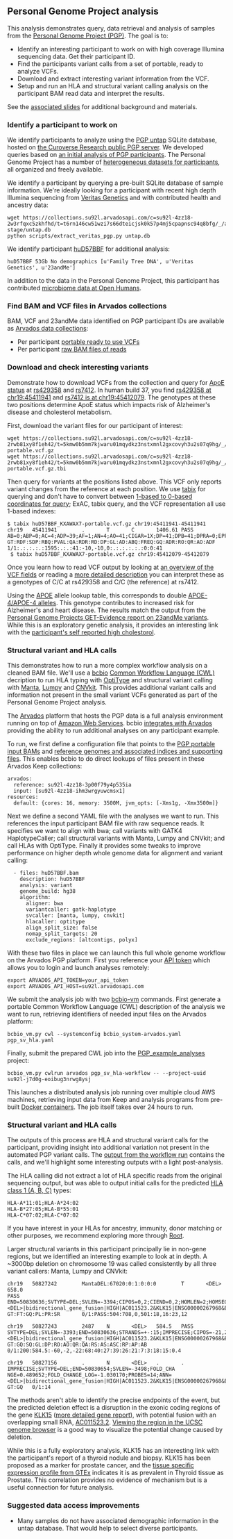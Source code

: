 ## Personal Genome Project analysis

This analysis demonstrates query, data retrieval and analysis of samples from
the [Personal Genome Project (PGP)](http://www.personalgenomes.org/us). The goal
is to:

- Identify an interesting participant to work on with high coverage Illumina
  sequencing data. Get their participant ID.
- Find the participants variant calls from a set of portable, ready to analyze
  VCFs.
- Download and extract interesting variant information from the VCF.
- Setup and run an HLA and structural variant calling analysis on the
  participant BAM read data and interpret the results.

See the [associated slides](https://github.com/chapmanb/bcbb/blob/master/talks/pgp_analysis/pgp_analysis.pdf)
for additional background and materials.

### Identify a participant to work on

We identify participants to analyze using the [PGP untap](https://github.com/abeconnelly/untap)
SQLite database, hosted on [the Curoverse Research public PGP
server](https://collections.su92l.arvadosapi.com/c=2210f7ee07fc1c8b926e5db28eff9635-3284/_/html/index.html?disposition=inline).
We developed queries based on [an initial analysis of PGP participants](https://github.com/swzCuroverse/PGPGraphics).
The Personal Genome Project has a number of [heterogeneous datasets for participants](https://github.com/PGPHarvard/data-summary), all organized and freely available.

We identify a participant by querying a pre-built SQLite database of sample information. 
We're ideally looking for a participant with recent high depth Illumina sequencing from
[Veritas Genetics](https://www.veritasgenetics.com/) and with contributed
health and ancestry data:

    wget https://collections.su92l.arvadosapi.com/c=su92l-4zz18-2w3rfqxc5zkhfhd/t=t6rn146cw51wzi7s66dteicjsk0k57p4mj5cpapnsc94q8bfg/_/arv-stage/untap.db
    python scripts/extract_veritas_pgp.py untap.db

We identify participant [huD57BBF](https://my.pgp-hms.org/profile/huD57BBF)
for additional analysis:

    huD57BBF 53Gb No demographics [u'Family Tree DNA', u'Veritas Genetics', u'23andMe']

In addition to the data in the Personal Genome Project, this participant
has contributed [microbiome data at Open Humans](https://www.openhumans.org/member/jameslvick/).

### Find BAM and VCF files in Arvados collections

BAM, VCF and 23andMe data identified on PGP participant IDs are available
as [Arvados data
collections](https://workbench.su92l.arvadosapi.com/projects/su92l-j7d0g-nsjiqjm7jne7zgr?#Data_collections):

- Per participant [portable ready to use VCFs](https://workbench.su92l.arvadosapi.com/collections/su92l-4zz18-2rwb81xy8f1eh42)
- Per participant [raw BAM files of reads](https://workbench.su92l.arvadosapi.com/collections/su92l-4zz18-1rqqi0kpkfmfite)

### Download and check interesting variants

Demonstrate how to download VCFs from the collection and query for
[ApoE status](https://www.snpedia.com/index.php/APOE) at
[rs429358](https://www.snpedia.com/index.php/Rs429358)
and [rs7412](https://www.snpedia.com/index.php/Rs7412).
In human build 37, you find [rs429358 at chr19:45411941](http://gnomad.broadinstitute.org/variant/19-45411941-T-C)
and [rs7412 is at chr19:45412079](http://gnomad.broadinstitute.org/variant/19-45412079-C-T).
The genotypes at these two positions determine ApoE
status which impacts risk of Alzheimer's disease and cholesterol metabolism.

First, download the variant files for our participant of interest:

    wget https://collections.su92l.arvadosapi.com/c=su92l-4zz18-2rwb81xy8f1eh42/t=5kmw0b5mm7kjwaru01mqydkz3nstxmnl2gxcovyh3u2s07q9hg/_/huD57BBF_KXAWAX7-portable.vcf.gz
    wget https://collections.su92l.arvadosapi.com/c=su92l-4zz18-2rwb81xy8f1eh42/t=5kmw0b5mm7kjwaru01mqydkz3nstxmnl2gxcovyh3u2s07q9hg/_/huD57BBF_KXAWAX7-portable.vcf.gz.tbi

Then query for variants at the positions listed above. This VCF only reports
variant changes from the reference at each position. We use
[tabix](http://www.htslib.org/doc/tabix.html) for querying and don't have to
convert between [1-based to 0-based coordinates for
query](https://www.biostars.org/p/6373/); ExAC, tabix query, and the VCF
representation all use 1-based indexes:

    $ tabix huD57BBF_KXAWAX7-portable.vcf.gz chr19:45411941-45411941
    chr19   45411941        .       T       C       1406.61 PASS    AB=0;ABP=0;AC=4;ADP=39;AF=1;AN=4;AO=41;CIGAR=1X;DP=41;DPB=41;DPRA=0;EPP=4.33437;EPPR=0;GTI=0;HET=0;HOM=1;LEN=1;MEANALT=1;MQM=60;MQMR=0;NC=0;NS=1;NUMALT=1;ODDS=61.4432;PAIRED=1;PAIREDR=0;PAO=0;PQA=0;PQR=0;PRO=0;QA=1595;QR=0;RO=0;RPP=3.06326;RPPR=0;RUN=1;SAF=25;SAP=7.30028;SAR=16;SF=0,1;SRF=0;SRP=0;SRR=0;TYPE=snp;WT=0        GT:RDF:SDP:RBQ:PVAL:QA:RDR:RD:DP:GL:AD:ABQ:FREQ:GQ:ADR:RO:QR:AO:ADF     1/1:.:.:.:.:1595:.:.:41:-10,-10,0:.:.:.:.:.:0:0:41
     $ tabix huD57BBF_KXAWAX7-portable.vcf.gz chr19:45412079-45412079

Once you learn how to read VCF output by looking at [an overview of
the VCF fields](http://vcftools.sourceforge.net/VCF-poster.pdf) or reading a [more
detailed
description](https://software.broadinstitute.org/gatk/documentation/article.php?id=1268)
you can interpret these as a genotypes of C/C at rs429358 and C/C (the
reference) at rs7412.

Using the [APOE](https://www.snpedia.com/index.php/APOE) allele lookup table,
this corresponds to double [APOE-4/APOE-4
alleles](https://www.snpedia.com/index.php/Gs216). This genotype contributes to increased
risk for Alzheimer's and heart disease. The results match the output from
the [Personal Genome Projects GET-Evidence report on 23andMe variants](https://collections.su92l.arvadosapi.com/collections/ae064afa8f4c83d9386da907d741b385+2096/get-evidence-report.html).
While this is an exploratory genetic analysis, it provides an interesting link with the
[participant's self reported high cholestorol](https://my.pgp-hms.org/profile/huD57BBF).

### Structural variant and HLA calls

This demonstrates how to run a more complex workflow analysis on a cleaned BAM
file. We'll use a [bcbio](http://bcb.io/) [Common Workflow
Language (CWL)](http://www.commonwl.org/) decription to run HLA typing with
[OptiType](https://github.com/FRED-2/OptiType) and structural variant calling with
[Manta](https://github.com/Illumina/manta), [Lumpy](https://github.com/arq5x/lumpy-sv)
and [CNVkit](http://cnvkit.readthedocs.io/en/stable/). This provides additional variant
calls and information not present in the small variant VCFs generated as part of
the Personal Genome Project analysis.

The [Arvados](https://arvados.org/) platform that hosts the PGP data is a full
analysis environment running on top of
[Amazon Web Services](https://aws.amazon.com/).
bcbio [integrates with Arvados](http://bcbio-nextgen.readthedocs.io/en/latest/contents/cwl.html#running-bcbio-cwl-on-arvados)
providing the ability to run additional analyses on any participant example.

To run, we first define a configuration file that points to the
[PGP portable input BAMs](https://workbench.su92l.arvadosapi.com/collections/su92l-4zz18-ihm3wrgyuwcmsx1)
and [reference genomes and associated indices and supporting files](https://workbench.su92l.arvadosapi.com/collections/su92l-4zz18-3p00f79y4p535ia).
This enables bcbio to do direct lookups of files present in these Arvados Keep
collections:
```
arvados:
  reference: su92l-4zz18-3p00f79y4p535ia
  input: [su92l-4zz18-ihm3wrgyuwcmsx1]
resources:
  default: {cores: 16, memory: 3500M, jvm_opts: [-Xms1g, -Xmx3500m]}
```
Next we define a second YAML file with the analyses we want to run. This
references the input participant BAM file with raw sequence reads. It
specifies we want to align with bwa; call variants with GATK4 HaplotypeCaller;
call structural variants with Manta, Lumpy and CNVkit; and call HLAs with
OptiType. Finally it provides some tweaks to improve performance on higher depth
whole genome data for alignment and variant calling:
```
  - files: huD57BBF.bam
    description: huD57BBF
    analysis: variant
    genome_build: hg38
    algorithm:
      aligner: bwa
      variantcaller: gatk-haplotype
      svcaller: [manta, lumpy, cnvkit]
      hlacaller: optitype
      align_split_size: false
      nomap_split_targets: 20
      exclude_regions: [altcontigs, polyx]
```
With these two files in place we can launch this full whole genome workflow on
the Arvados PGP platform. First you reference your
[API token](https://workbench.su92l.arvadosapi.com/current_token)
which allows you to login and launch analyses remotely:
```
export ARVADOS_API_TOKEN=your_api_token
export ARVADOS_API_HOST=su92l.arvadosapi.com
```
We submit the analysis job with two
[bcbio-vm](https://github.com/bcbio/bcbio-nextgen-vm) commands.
First generate a portable Common Workflow Language (CWL) description of the
analysis we want to run, retrieving identifiers of needed input files on
the Arvados platform:

    bcbio_vm.py cwl --systemconfig bcbio_system-arvados.yaml pgp_sv_hla.yaml

Finally, submit the prepared CWL job into the
[PGP_example_analyses](https://workbench.su92l.arvadosapi.com/projects/su92l-j7d0g-eoibug3nrwg8ysj)
project:

    bcbio_vm.py cwlrun arvados pgp_sv_hla-workflow -- --project-uuid su92l-j7d0g-eoibug3nrwg8ysj

This launches a distributed analysis job running over multiple cloud AWS
machines, retrieving input data from Keep and analysis programs from pre-built
[Docker containers](https://github.com/bcbio/bcbio_docker). The job itself takes
over 24 hours to run.

### Structural variant and HLA calls

The outputs of this process are HLA and structural variant calls for the
participant, providing insight into additional variation not present in the
automated PGP variant calls. The [output from the workflow run](https://workbench.su92l.arvadosapi.com/container_requests/su92l-xvhdp-sxye9jeaadta8e0) contains the calls, and we'll highlight
some interesting outputs with a light post-analysis.

The HLA calling did not extract a lot of HLA specific reads from the original
sequencing output, but was able to output initial calls for
the predicted [HLA class 1 (A, B, C)](https://en.wikipedia.org/wiki/Human_leukocyte_antigen) types:
```
HLA-A*11:01;HLA-A*24:02
HLA-B*27:05;HLA-B*55:01
HLA-C*07:02;HLA-C*07:02
```
If you have interest in your HLAs for ancestry, immunity, donor matching or
other purposes, we recommend exploring more through
[Root](http://rootdeep.com/).

Larger structural variants in this participant principally lie in non-gene
regions, but we identified an interesting example to look at in depth. A
~3000bp deletion on chromosome 19 was called consistently by all three variant
callers: Manta, Lumpy and CNVkit:
```
chr19   50827242        MantaDEL:67020:0:1:0:0:0        T       <DEL>   658.0
PASS
END=50830636;SVTYPE=DEL;SVLEN=-3394;CIPOS=0,2;CIEND=0,2;HOMLEN=2;HOMSEQ=GG;ANN=<DEL>|bidirectional_gene_fusion|HIGH|AC011523.2&KLK15|ENSG00000267968&ENSG00000174562|gene_variant|ENSG00000174562|||n.50830636_50827243del||||||
GT:FT:GQ:PL:PR:SR       0/1:PASS:504:708,0,501:18,16:23,12

chr19   50827243        2487    N       <DEL>   584.5   PASS
SVTYPE=DEL;SVLEN=-3393;END=50830636;STRANDS=+-:15;IMPRECISE;CIPOS=-21,282;CIEND=-294,14;CIPOS95=-1,80;CIEND95=-83,1;SU=15;PE=15;SR=0;AC=1;AN=2;ANN=<DEL>|bidirectional_gene_fusion|HIGH|AC011523.2&KLK15|ENSG00000267968&ENSG00000174562|gene_variant|ENSG00000174562|||n.50830636_50827244del||||||
GT:GQ:SQ:GL:DP:RO:AO:QR:QA:RS:AS:ASC:RP:AP:AB
0/1:200:584.5:-60,-2,-22:68:40:27:39:26:21:7:3:18:15:0.4

chr19   50827156        .       N       <DEL>   .       .
IMPRECISE;SVTYPE=DEL;END=50830654;SVLEN=-3498;FOLD_CHA
NGE=0.489652;FOLD_CHANGE_LOG=-1.030170;PROBES=14;ANN=<DEL>|bidirectional_gene_fusion|HIGH|AC011523.2&KLK15|ENSG00000267968&ENSG00000174562|gene_variant|ENSG00000174562|||n.50830654_50827157del||||||
GT:GQ   0/1:14
```
The methods aren't able to identify the precise endpoints of the event, but
the predicted deletion effect is a disruption in the exonic coding regions of
the gene [KLK15](https://en.wikipedia.org/wiki/KLK15) ([more detailed gene report](http://genome.ucsc.edu/cgi-bin/hgGene?hgg_gene=uc061bta.1&hgg_prot=ENST00000326856.8&hgg_chrom=chr19&hgg_start=50825304&hgg_end=50837213&hgg_type=knownGene&db=hg38&hgsid=666328145_Pll7eUGz7aOzaVInu8XRbhaCoubl)), with potential
fusion with an overlapping small RNA, [AC011523.2](http://useast.ensembl.org/Homo_sapiens/Gene/Summary?db=core;g=ENSG00000267968;r=19:50830530-50851089;t=ENST00000598079). [Viewing the region in the UCSC genome browser](http://genome.ucsc.edu/cgi-bin/hgTracks?db=hg38&lastVirtModeType=default&lastVirtModeExtraState=&virtModeType=default&virtMode=0&nonVirtPosition=&position=chr19%3A50826281%2D50831529&hgsid=666328145_Pll7eUGz7aOzaVInu8XRbhaCoubl)
is a good way to visualize the potential change caused by deletion.

While this is a fully exploratory analysis, KLK15 has an interesting link with
the participant's report of a thyroid nodule and biopsy. KLK15 has been proposed
as a marker for prostate cancer, and the [tissue specific expression profile
from GTEx](https://www.gtexportal.org/home/gene/ENSG00000174562.9) indicates
it is as prevalent in Thyroid tissue as Prostate. This correlation provides no
evidence of mechanism but is a useful connection for future analysis.

### Suggested data access improvements

- Many samples do not have associated demographic information in the untap
  database. That would help to select diverse participants.
